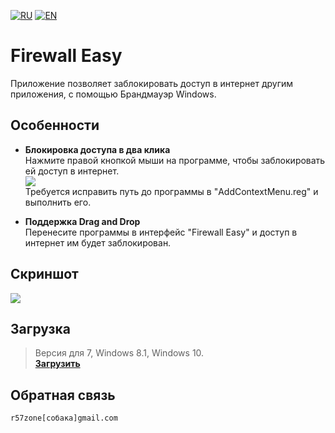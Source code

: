 [![RU](https://user-images.githubusercontent.com/9499881/27683795-5b0fbac6-5cd8-11e7-929c-057833e01fb1.png)](https://github.com/r57zone/Firewall-Easy/blob/master/README.md) 
[![EN](https://user-images.githubusercontent.com/9499881/33184537-7be87e86-d096-11e7-89bb-f3286f752bc6.png)](https://github.com/r57zone/Firewall-Easy/blob/master/README.EN.md) 
# Firewall Easy
Приложение позволяет заблокировать доступ в интернет другим приложения, с помощью Брандмауэр Windows.

## Особенности
- **Блокировка доступа в два клика**<br>
Нажмите правой кнопкой мыши на программе, чтобы заблокировать ей доступ в интернет.<br>
![](https://user-images.githubusercontent.com/9499881/34356405-d4bd3bc6-ea56-11e7-8ad9-cac90c2c278b.png)<br>
Требуется исправить путь до программы в "AddContextMenu.reg" и выполнить его.

- **Поддержка Drag and Drop**<br>
Перенесите программы в интерфейс "Firewall Easy" и доступ в интернет им будет заблокирован.

## Скриншот
![](https://user-images.githubusercontent.com/9499881/34356404-d49fb222-ea56-11e7-93c2-c29ff3ebf80e.png)

## Загрузка
>Версия для 7, Windows 8.1, Windows 10.<br>
**[Загрузить](https://github.com/r57zone/Firewall-Easy/releases)**<br>

## Обратная связь
`r57zone[собака]gmail.com`
